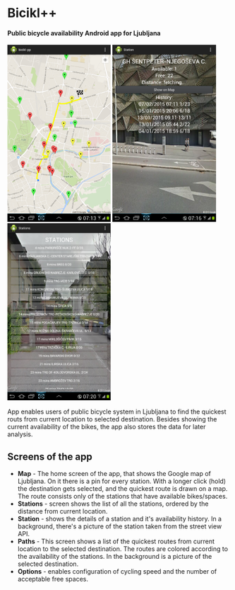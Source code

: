 Bicikl++
=========

#### Public bicycle availability Android app for Ljubljana

<img src="/doc/Screenshot_2015-02-07-07-13-34.png" height="400">
<img src="/doc/Screenshot_2015-02-07-07-16-15.png" height="400">
<img src="/doc/Screenshot_2015-02-07-07-20-09.png" height="400">

App enables users of public bicycle system in Ljubljana to find the quickest routs from current location to selected destination. Besides showing the current availability of the bikes, the app also stores the data for later analysis.

Screens of the app 
------------------
* **Map** - The home screen of the app, that shows the Google map of Ljubljana. On it there is a pin for every station. With a longer click (hold) the destination gets selected, and the quickest route is drawn on a map. The route consists only of the stations that have available bikes/spaces.
* **Stations** - screen shows the list of all the stations, ordered by the distance from current location.
* **Station** - shows the details of a station and it's availability history. In a background, there's a picture of the station taken from the street view API.
* **Paths** - This screen shows a list of the quickest routes from current location to the selected destination. The routes are colored according to the availability of the stations. In the background is a picture of the selected destination.
* **Options** - enables configuration of cycling speed and the number of acceptable free spaces.

